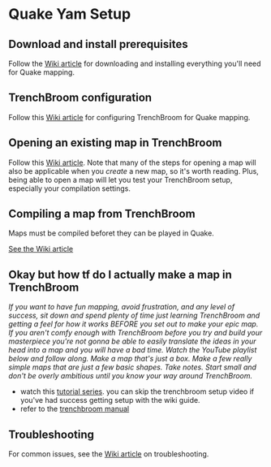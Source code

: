 # Quake Yam Setup

## Download and install prerequisites
Follow the [Wiki article](https://github.com/ranguli/quake-jam-2024/wiki/Download-and-install-prerequisites) for downloading and installing everything you'll need for Quake mapping.

## TrenchBroom configuration
Follow this [Wiki article](https://github.com/ranguli/quake-jam-2024/wiki/TrenchBroom-configuration) for configuring TrenchBroom for Quake mapping.

## Opening an existing map in TrenchBroom
Follow this [Wiki article](https://github.com/ranguli/quake-jam-2024/wiki/Opening-an-existing-map-in-TrenchBroom). Note that many of the steps for opening a map will also be applicable when you _create_ a new map,
so it's worth reading. Plus, being able to open a map will let you test your TrenchBroom setup, especially your compilation settings.

## Compiling a map from TrenchBroom
Maps must be compiled beforet they can be played in Quake.

[See the Wiki article](https://github.com/ranguli/quake-jam-2024/wiki/Compiling-a-map-in-TrenchBroom)

## Okay but how tf do I actually make a map in TrenchBroom

_If you want to have fun mapping, avoid frustration, and any level of success, sit down and spend plenty of time just learning TrenchBroom and getting a feel for how it works BEFORE you set out to make your epic map. If you aren't comfy enough with TrenchBroom before you try and build your masterpiece you're not gonna be able to easily translate the ideas in your head into a map and you will have a bad time. Watch the YouTube playlist below and follow along. Make a map that's just a box. Make a few really simple maps that are just a few basic shapes. Take notes. Start small and don't be overly ambitious until you know your way around TrenchBroom._

- watch this [tutorial series](https://www.youtube.com/watch?v=gONePWocbqA&list=PLgDKRPte5Y0AZ_K_PZbWbgBAEt5xf74aE). you can skip the trenchbroom setup video if you've had success getting setup with the wiki guide.
- refer to the [trenchbroom manual](https://trenchbroom.github.io/manual/latest/)

## Troubleshooting

For common issues, see the [Wiki article](https://github.com/ranguli/quake-jam-2024/wiki/Troubleshooting) on troubleshooting.
